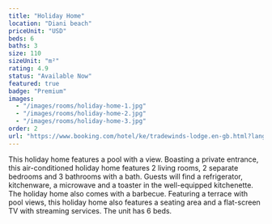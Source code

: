 ```yaml
---
title: "Holiday Home"
location: "Diani beach"
priceUnit: "USD"
beds: 6
baths: 3
size: 110
sizeUnit: "m²"
rating: 4.9
status: "Available Now"
featured: true
badge: "Premium"
images:
  - "/images/rooms/holiday-home-1.jpg"
  - "/images/rooms/holiday-home-2.jpg"
  - "/images/rooms/holiday-home-3.jpg"
order: 2
url: "https://www.booking.com/hotel/ke/tradewinds-lodge.en-gb.html?lang=en-gb&soz=1&lang_changed=1&activeTab=main#RD317675002"
---
```


This holiday home features a pool with a view. Boasting a private entrance, this air-conditioned holiday home features 2 living rooms, 2 separate bedrooms and 3 bathrooms with a bath. Guests will find a refrigerator, kitchenware, a microwave and a toaster in the well-equipped kitchenette. The holiday home also comes with a barbecue. Featuring a terrace with pool views, this holiday home also features a seating area and a flat-screen TV with streaming services. The unit has 6 beds.
